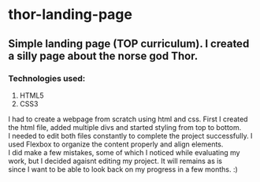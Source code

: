 # thor-landing-page

<h2>Simple landing page (TOP curriculum). I created a silly page about the norse god Thor.</h2>

<h3>Technologies used:</h3>

 <ol>
    <li>HTML5</li>
    <li>CSS3</li>
</ol>

<p>I had to create a webpage from scratch using html and css. First I created the html file, added multiple divs and started styling from top to bottom.
<br>I needed to edit both files constantly to complete the project successfully. I used Flexbox to organize the content properly and align elements.
</br>I did make a few mistakes, some of which I noticed while evaluating my work, but I decided agaisnt editing my project. It will remains as is
</br>since I want to be able to look back on my progress in a few months. :)</p>
